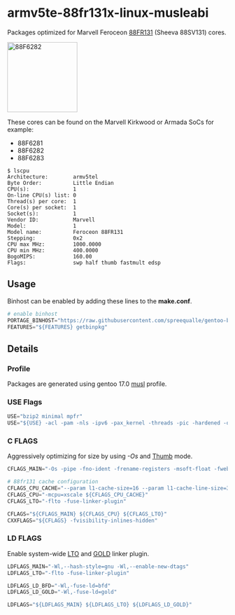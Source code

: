 # armv5te-88fr131x-linux-musleabi

Packages optimized for Marvell Feroceon [88FR131](https://www.7-cpu.com/cpu/Kirkwood.html) (Sheeva 88SV131) cores.

<img src="https://github.com/spreequalle/gentoo-binhost/releases/download/assets/88F6282A1C200.png" alt="88F6282" width="160" height="160">

These cores can be found on the Marvell Kirkwood or Armada SoCs for example:

* 88F6281
* 88F6282
* 88F6283

```
$ lscpu
Architecture:        armv5tel
Byte Order:          Little Endian
CPU(s):              1
On-line CPU(s) list: 0
Thread(s) per core:  1
Core(s) per socket:  1
Socket(s):           1
Vendor ID:           Marvell
Model:               1
Model name:          Feroceon 88FR131
Stepping:            0x2
CPU max MHz:         1000.0000
CPU min MHz:         400.0000
BogoMIPS:            160.00
Flags:               swp half thumb fastmult edsp
```
## Usage

Binhost can be enabled by adding these lines to the **make.conf**.

```python
# enable binhost
PORTAGE_BINHOST="https://raw.githubusercontent.com/spreequalle/gentoo-binhost/armv5te-88fr131x-linux-musleabi"
FEATURES="${FEATURES} getbinpkg"
```

## Details

### Profile

Packages are generated using gentoo 17.0 [musl](https://www.musl-libc.org/) profile.

### USE Flags

```python
USE="bzip2 minimal mpfr"
USE="${USE} -acl -pam -nls -ipv6 -pax_kernel -threads -pic -hardened -openmp -filecaps -seccomp -xattr"
```

### C FLAGS

Aggressively optimizing for size by using *-Os* and  [Thumb](http://infocenter.arm.com/help/topic/com.arm.doc.ddi0344c/Beiiegaf.html) mode.

```python
CFLAGS_MAIN="-Os -pipe -fno-ident -frename-registers -msoft-float -fweb -fexcess-precision=fast -fomit-frame-pointer"

# 88fr131 cache configuration
CFLAGS_CPU_CACHE="--param l1-cache-size=16 --param l1-cache-line-size=32 --param l2-cache-size=256"
CFLAGS_CPU="-mcpu=xscale ${CFLAGS_CPU_CACHE}"
CFLAGS_LTO="-flto -fuse-linker-plugin"

CFLAGS="${CFLAGS_MAIN} ${CFLAGS_CPU} ${CFLAGS_LTO}"
CXXFLAGS="${CFLAGS} -fvisibility-inlines-hidden"
```
### LD FLAGS

Enable system-wide [LTO](https://gcc.gnu.org/wiki/LinkTimeOptimization) and [GOLD](https://en.wikipedia.org/wiki/Gold_(linker)) linker plugin.

```python
LDFLAGS_MAIN="-Wl,--hash-style=gnu -Wl,--enable-new-dtags"
LDFLAGS_LTO="-flto -fuse-linker-plugin"

LDFLAGS_LD_BFD="-Wl,-fuse-ld=bfd"
LDFLAGS_LD_GOLD="-Wl,-fuse-ld=gold"

LDFLAGS="${LDFLAGS_MAIN} ${LDFLAGS_LTO} ${LDFLAGS_LD_GOLD}"
```
